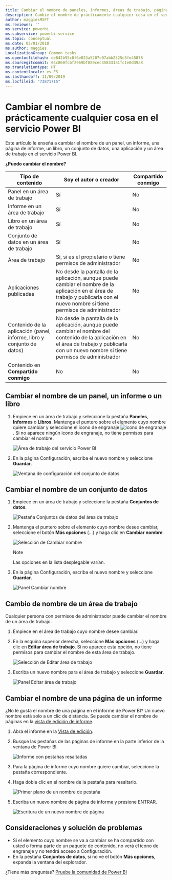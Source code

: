 ```yaml
---
title: Cambiar el nombre de paneles, informes, áreas de trabajo, páginas de informe y conjuntos de datos
description: Cambie el nombre de prácticamente cualquier cosa en el servicio Power BI.
author: maggiesMSFT
ms.reviewer: ''
ms.service: powerbi
ms.subservice: powerbi-service
ms.topic: conceptual
ms.date: 03/01/2018
ms.author: maggies
LocalizationGroup: Common tasks
ms.openlocfilehash: de842b95c8f6e023a5207c07abb2525c5fe45878
ms.sourcegitcommit: 64c860fcbf2969bf089cec358331a1fc1e0d39a8
ms.translationtype: HT
ms.contentlocale: es-ES
ms.lasthandoff: 11/09/2019
ms.locfileid: "73871715"
---
```

# <a name="rename-almost-anything-in-power-bi-service"></a>Cambiar el nombre de prácticamente cualquier cosa en el servicio Power BI
Este artículo le enseña a cambiar el nombre de un panel, un informe, una página de informe, un libro, un conjunto de datos, una aplicación y un área de trabajo en el servicio Power BI.

**¿Puedo cambiar el nombre?**

| Tipo de contenido | Soy el autor o creador | Compartido conmigo |
| --- | --- | --- |
| Panel en un área de trabajo |Sí |No |
| Informe en un área de trabajo |Sí |No |
| Libro en un área de trabajo |Sí |No |
| Conjunto de datos en un área de trabajo |Sí |No |
| Área de trabajo |Sí, si es el propietario o tiene permisos de administrador |No |
| Aplicaciones publicadas |No desde la pantalla de la aplicación, aunque puede cambiar el nombre de la aplicación en el área de trabajo y publicarla con el nuevo nombre si tiene permisos de administrador |No |
| Contenido de la aplicación (panel, informe, libro y conjunto de datos) |No desde la pantalla de la aplicación, aunque puede cambiar el nombre del contenido de la aplicación en el área de trabajo y publicarla con un nuevo nombre si tiene permisos de administrador |No |
| Contenido en **Compartido conmigo** |No |No |

## <a name="rename-a-dashboard-report-or-workbook"></a>Cambiar el nombre de un panel, un informe o un libro
1. Empiece en un área de trabajo y seleccione la pestaña **Paneles**, **Informes** o **Libros**. Mantenga el puntero sobre el elemento cuyo nombre quiere cambiar y seleccione el icono de engranaje ![icono de engranaje](media/service-rename/powerbi-cog-icon.png). Si no aparece ningún icono de engranaje, no tiene permisos para cambiar el nombre.
   
   ![Área de trabajo del servicio Power BI](media/service-rename/power-bi-workspace-dashboards.png)
2. En la página Configuración, escriba el nuevo nombre y seleccione **Guardar**.
   
   ![Ventana de configuración del conjunto de datos](media/service-rename/power-bi-rename-dashboard2.png)

## <a name="rename-a-dataset"></a>Cambiar el nombre de un conjunto de datos
1. Empiece en un área de trabajo y seleccione la pestaña **Conjuntos de datos**.
   
   ![Pestaña Conjuntos de datos del área de trabajo](media/service-rename/power-bi-ellipses.png)
2. Mantenga el puntero sobre el elemento cuyo nombre desee cambiar, seleccione el botón **Más opciones** (…) y haga clic en **Cambiar nombre**.  
   
      ![Selección de Cambiar nombre](media/service-rename/power-bi-rename-datasets.png)
   
   > [!NOTE]
   > Las opciones en la lista desplegable varían.
   > 
   > 
3. En la página Configuración, escriba el nuevo nombre y seleccione **Guardar**.
   
     ![Panel Cambiar nombre](media/service-rename/power-bi-rename.png)

## <a name="rename-a-workspace"></a>Cambio de nombre de un área de trabajo
Cualquier persona con permisos de administrador puede cambiar el nombre de un área de trabajo.

1. Empiece en el área de trabajo cuyo nombre desee cambiar.
2. En la esquina superior derecha, seleccione **Más opciones** (…) y haga clic en **Editar área de trabajo**. Si no aparece esta opción, no tiene permisos para cambiar el nombre de esta área de trabajo. 
   
    ![Selección de Editar área de trabajo](media/service-rename/power-bi-edit-workspace.png)
3. Escriba un nuevo nombre para el área de trabajo y seleccione **Guardar**.
   
   ![Panel Editar área de trabajo](media/service-rename/power-bi-workspace-rename.png)

## <a name="rename-a-page-in-a-report"></a>Cambiar el nombre de una página de un informe
¿No le gusta el nombre de una página en el informe de Power BI?  Un nuevo nombre está solo a un clic de distancia. Se puede cambiar el nombre de páginas en la [vista de edición de informe](service-interact-with-a-report-in-editing-view.md).

1. Abra el informe en la [Vista de edición](consumer/end-user-reading-view.md).
2. Busque las pestañas de las páginas de informe en la parte inferior de la ventana de Power BI.
   
    ![Informe con pestañas resaltadas](media/service-rename/report-page-tabs-new.png)
3. Para la página de informe cuyo nombre quiere cambiar, seleccione la pestaña correspondiente.
4. Haga doble clic en el nombre de la pestaña para resaltarlo.  
   
    ![Primer plano de un nombre de pestaña](media/service-rename/hilite-tab.png)
5. Escriba un nuevo nombre de página de informe y presione ENTRAR.
   
    ![Escritura de un nuevo nombre de página](media/service-rename/new-name.png)

## <a name="considerations-and-troubleshooting"></a>Consideraciones y solución de problemas
* Si el elemento cuyo nombre se va a cambiar se ha compartido con usted o forma parte de un paquete de contenido, no verá el icono de engranaje y no tendrá acceso a Configuración.
* En la pestaña **Conjuntos de datos**, si no ve el botón **Más opciones**, expanda la ventana del explorador.

¿Tiene más preguntas? [Pruebe la comunidad de Power BI](https://community.powerbi.com/)

